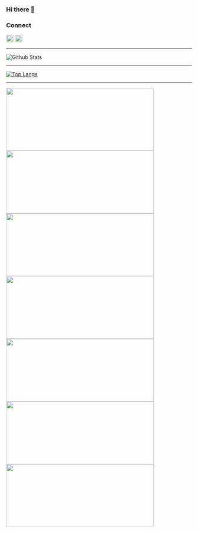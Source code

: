 ### Hi there 👋
### Connect 

<a href="https://www.linkedin.com/in/ajith-kumar-p-m-43aa42192/"><img src = "https://avatars3.githubusercontent.com/u/357098?s=200&v=4" width=20px height=20px></a>
<a href="https://www.instagram.com/ajith_k_p_m/"><img src = "https://avatars3.githubusercontent.com/u/549085?s=200&v=4" width=20px height=20px></a>

<!--
**AJITH-klepsydra/AJITH-klepsydra** is a ✨ _special_ ✨ repository because its `README.md` (this file) appears on your GitHub profile.

Here are some ideas to get you started:

- 🔭 I’m currently working on ...
- 🌱 I’m currently learning ...
- 👯 I’m looking to collaborate on ...
- 🤔 I’m looking for help with ...
- 💬 Ask me about ...
- 📫 How to reach me: ...
- 😄 Pronouns: ...
- ⚡ Fun fact: ...
-->

___

![Github Stats](https://github-readme-stats.vercel.app/api?username=AJITH-klepsydra&show_icons=true&include_all_commits=true&theme=gruvbox&cache_seconds=86400)

___

[![Top Langs](https://github-readme-stats.vercel.app/api/top-langs/?username=AJITH-klepsydra&layout=compact&theme=gruvbox&cache_seconds=86400)](https://github.com/AJITH-klepsydra)

___


<a href="https://github.com/AJITH-klepsydra/pyweek2020">
  <img height=170px width=400px src="https://github-readme-stats.vercel.app/api/pin/?username=AJITH-klepsydra&repo=pyweek2020&&theme=synthwave&cache_seconds=86400&show_icons=true" />
</a>


<a href="https://github.com/AJITH-klepsydra/viscot-app">
  <img height=170px width=400px src="https://github-readme-stats.vercel.app/api/pin/?username=AJITH-klepsydra&repo=viscot-app&&theme=gruvbox&cache_seconds=86400&show_icons=true" />
</a>


<a href="https://github.com/AJITH-klepsydra/TKM-CONNECT">
  <img height=170px width=400px src="https://github-readme-stats.vercel.app/api/pin/?username=AJITH-klepsydra&repo=TKM-CONNECT&&theme=gruvbox&cache_seconds=86400&show_icons=true" />
</a>


<a href="https://github.com/AJITH-klepsydra/productivity-Timer/">
  <img height=170px width=400px src="https://github-readme-stats.vercel.app/api/pin/?username=AJITH-klepsydra&repo=productivity-Timer&&theme=gruvbox&cache_seconds=86400&show_icons=true" />
</a>

<a href="https://github.com/AJITH-klepsydra/memoir">
  <img height=170px width=400px src="https://github-readme-stats.vercel.app/api/pin/?username=AJITH-klepsydra&repo=memoir&&theme=gruvbox&cache_seconds=86400&show_icons=true" />
</a>

<a href="https://github.com/AJITH-klepsydra/tkmtribe">
  <img height=170px width=400px src="https://github-readme-stats.vercel.app/api/pin/?username=AJITH-klepsydra&repo=tkmtribe&&theme=gruvbox&cache_seconds=86400&show_icons=true" />
</a>


<a href="https://github.com/AJITH-klepsydra/Image_To_Ascii_Art">
  <img height=170px width=400px src="https://github-readme-stats.vercel.app/api/pin/?username=AJITH-klepsydra&repo=Image_To_Ascii_Art&&theme=gruvbox&cache_seconds=86400&show_icons=true" />
</a>
